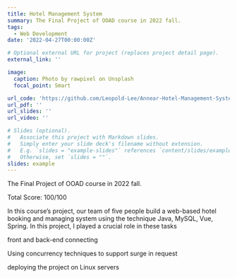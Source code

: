 ```yaml
---
title: Hotel Management System
summary: The Final Project of OOAD course in 2022 fall.
tags:
  - Web Development
date: '2022-04-27T00:00:00Z'

# Optional external URL for project (replaces project detail page).
external_link: ''

image:
  caption: Photo by rawpixel on Unsplash
  focal_point: Smart

url_code: 'https://github.com/Leopold-Lee/Annear-Hotel-Management-System'
url_pdf: ''
url_slides: ''
url_video: ''

# Slides (optional).
#   Associate this project with Markdown slides.
#   Simply enter your slide deck's filename without extension.
#   E.g. `slides = "example-slides"` references `content/slides/example-slides.md`.
#   Otherwise, set `slides = ""`.
slides: example
---
```


The Final Project of OOAD course in 2022 fall.

Total Score: 100/100

In this course’s project, our team of five people build a web-based hotel booking and managing system using the technique Java, MySQL, Vue, Spring. In this project, I played a crucial role in these tasks 

front and back-end connecting 

Using concurrency techniques to support surge in request

deploying the project on Linux servers